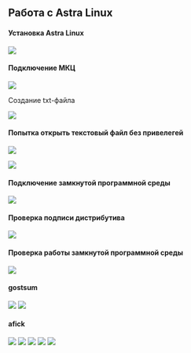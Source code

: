 ## Работа с Astra Linux

#### Установка Astra Linux

![](https://github.com/Guestfll/TOIB/blob/main/attachments/Pasted%20image%2020231210201934.png)

#### Подключение МКЦ

![](https://github.com/Guestfll/TOIB/blob/main/attachments/Pasted%20image%2020231210202821.png)

Создание txt-файла

![](https://github.com/Guestfll/TOIB/blob/main/attachments/Pasted%20image%2020231210204143.png)
#### Попытка открыть текстовый файл без привелегей

![](https://github.com/Guestfll/TOIB/blob/main/attachments/Pasted%20image%2020231210204259.png)

![](https://github.com/Guestfll/TOIB/blob/main/attachments/Pasted%20image%2020231210204410.png)

#### Подключение замкнутой программной среды

![](https://github.com/Guestfll/TOIB/blob/main/attachments/Pasted%20image%2020231210204848.png)

#### Проверка подписи дистрибутива 

![](https://github.com/Guestfll/TOIB/blob/main/attachments/Pasted%20image%2020231210205944.png)

#### Проверка работы замкнутой программной среды

![](https://github.com/Guestfll/TOIB/blob/main/attachments/Pasted%20image%2020231210210326.png)


#### gostsum
![](https://github.com/Guestfll/TOIB/blob/main/attachments/Pasted%20image%2020231210210444.png)
![](https://github.com/Guestfll/TOIB/blob/main/attachments/Pasted%20image%2020231210210522.png)

#### afick

![](https://github.com/Guestfll/TOIB/blob/main/attachments/Pasted%20image%2020231210210704.png)
![](https://github.com/Guestfll/TOIB/blob/main/attachments/Pasted%20image%2020231210210724.png)
![](https://github.com/Guestfll/TOIB/blob/main/attachments/Pasted%20image%2020231210211142.png)
![](https://github.com/Guestfll/TOIB/blob/main/attachments/Pasted%20image%2020231210211236.png)
![](https://github.com/Guestfll/TOIB/blob/main/attachments/Pasted%20image%2020231210211256.png)

